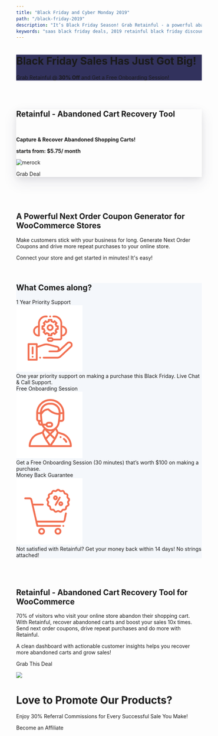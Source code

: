 ```yaml
---
title: "Black Friday and Cyber Monday 2019"
path: "/black-friday-2019"
description: "It’s Black Friday Season! Grab Retainful - a powerful abandoned cart recovery SaaS tool at 30% off. Also, get a Free Onboarding Session worth $100!"
keywords: "saas black friday deals, 2019 retainful black friday discounts, retainful bfcm offers"
---
```


<div class="p-5" style="background-color:#32325d">

<container>

<div class="text-center text-white">

<h1 class="text-white">Black Friday Sales Has Just Got Big!</h1>

Grab Retainful @ **30% Off** and Get a Free Onboarding Session!


</div>

</container>

</div>

<br>
<br>

<container>

<row class="justify-content-center">

<column size="6">

<div class="text-center customer-review" style="box-shadow: 0 15px 35px rgba(50,50,93,.1), 0 5px 15px rgba(0,0,0,.07);">

<div class="text-center BFCM-bg-primary ">

## Retainful - Abandoned Cart Recovery Tool

</div>

<br>

**Capture & Recover Abandoned Shopping Carts!**

**starts from: $5.75/ month**

<row class="justify-content-center">

<column size="6">

<img src="https://www.flycart.org/images/products/logos/retainful-Abandoned-Cart-Recovery.png"  alt="merock" width="100"/>

</column>

<column size="6">

<cta url="https://www.retainful.com/pricing" target="_blank" rel="noopener">Grab Deal</cta>

</column>

</row>

</div>

</div>

</column>

</row>

</container>

<br>
<br>
<br>


<div class="text-center">

## A Powerful Next Order Coupon Generator for WooCommerce Stores

Make customers stick with your business for long. Generate Next Order Coupons and drive more repeat purchases to your online store.

Connect your store and get started in minutes! It's easy!

</div>

<br>


<div class="py-3" style="background-color:#f4f7fb;">

<container>

<div class="text-center py-2">

## What Comes along?

</div>

<row>

<card size="4">
   <div slot="card-title">1 Year Priority Support</div>
    <div slot="card-image">
        <img src="../images/landingpage/black-friday/1-year-priority-support.png" alt="image Here"  />
    </div>
    <div slot="card-body"> 
      One year priority support on making a purchase this Black Friday. Live Chat & Call Support.
    </div>
</card>

<card size="4">
   <div slot="card-title">Free Onboarding Session</div>
    <div slot="card-image">
        <img src="../images/landingpage/black-friday/free-onboarding-session.png" alt="image Here"  />
    </div>
    <div slot="card-body"> 
        Get a Free Onboarding Session (30 minutes) that’s worth $100 on making a purchase.
    </div>
</card>

<card size="4">
   <div slot="card-title">Money Back Guarantee</div>
    <div slot="card-image">
        <img src="../images/landingpage/black-friday/30-discount-on-license-renewal.png" alt="image Here"/>
    </div>
    <div slot="card-body">
Not satisfied with Retainful? Get your money back within 14 days! No strings attached! 
    </div>
</card>

</row>

</container>

</div>


<br>
<br>
<br>

<container>

<featurecontent featurebodysizeleft="6" featurebodysizerigth="6">

<div slot="right">

## Retainful - Abandoned Cart Recovery Tool for WooCommerce

70% of visitors who visit your online store abandon their shopping cart. With Retainful, recover abandoned carts and boost your sales 10x times. Send next order coupons, drive repeat purchases and do more with Retainful.

A clean dashboard with actionable customer insights helps you recover more abandoned carts and grow sales!

<cta url="https://www.retainful.com/pricing" target="_blank" rel="noopener">Grab This Deal</cta>


</div>


<div slot="left">

<img src="https://www.flycart.org/images/2019/11/12/retainful---abandoned-cart-recovery-tool-for-woocommerce1.png" width="500"/>


</div>

</featurecontent>

</container>




<reviews></reviews>

<div class="p-3">

<container>

<div class="p-5">

<row>

<column size="8">

# Love to Promote Our Products?

Enjoy 30% Referral Commissions for Every Successful Sale You Make!

</column>

<column size="4">

<cta>Become an Affiliate</cta>

</column>

</row>

</div>

</container>

</div>
